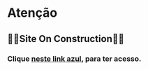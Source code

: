 # Atenção

## 🚧🚧Site On Construction🚧🚧

### Clique [neste link azul](https://cauathiago.netlify.app), para ter acesso.

